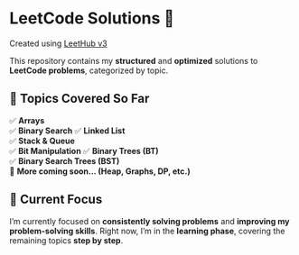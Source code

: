 # LeetCode Solutions 🚀

Created using [LeetHub v3](https://github.com/raphaelheinz/LeetHub-3.0)  

This repository contains my **structured** and **optimized** solutions to **LeetCode problems**, categorized by topic. 

## 📂 Topics Covered So Far  
✅ **Arrays**  
✅ **Binary Search** 
✅ **Linked List**  
✅ **Stack & Queue**  
✅ **Bit Manipulation** 
✅ **Binary Trees (BT)**  
✅ **Binary Search Trees (BST)**   
🚧 **More coming soon... (Heap, Graphs, DP, etc.)**  

## 🎯 Current Focus  
I’m currently focused on **consistently solving problems** and **improving my problem-solving skills**. Right now, I’m in the **learning phase**, covering the remaining topics **step by step**.  
